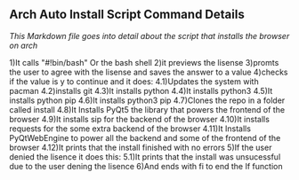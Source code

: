 ## Arch Auto Install Script Command Details

*This Markdown file goes into detail about the script that installs the browser on arch*

1)It calls "#!bin/bash" Or the bash shell
2)it previews the lisense
3)promts the user to agree with the lisense and saves the answer to a value
4)checks if the value is y to continue and it does:
4.1)Updates the system with pacman
4.2)installs git
4.3)It installs python
4.4)It installs python3
4.5)It installs python pip
4.6)It installs python3 pip
4.7)Clones the repo in a folder called install
4.8)It Installs PyQt5 the library that powers the frontend of the browser
4.9)It installs sip for the backend of the browser
4.10)It installs requests for the some extra backend of the browser
4.11)It Installs PyQtWebEngine to power all the backend and some of the frontend of the browser
4.12)It prints that the install finished with no errors
5)If the user denied the lisence it does this:
5.1)It prints that the install was unsucessful due to the user dening the lisence
6)And ends with fi to end the If function
